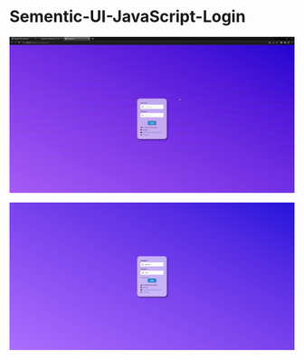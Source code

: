 # Sementic-UI-JavaScript-Login

![Proje Gifi](./gif/Project.gif)

![Proje Görseli](./img/Project%20Photos.PNG)